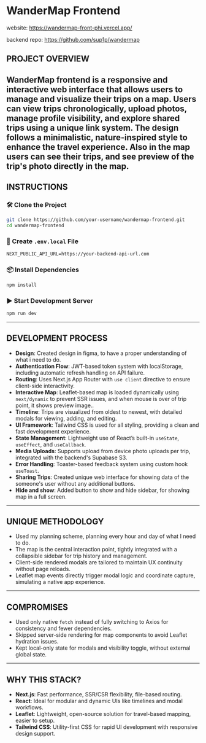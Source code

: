 # WanderMap Frontend
website: https://wandermap-front-phi.vercel.app/

backend repo: https://github.com/sup1p/wandermap

## PROJECT OVERVIEW
WanderMap frontend is a responsive and interactive web interface that allows users to manage and visualize their trips on a map. Users can view trips chronologically, upload photos, manage profile visibility, and explore shared trips using a unique link system. The design follows a minimalistic, nature-inspired style to enhance the travel experience.
Also in the map users can see their trips, and see preview of the trip's photo directly in the map. 
---

## INSTRUCTIONS

### 🛠 Clone the Project
```bash
git clone https://github.com/your-username/wandermap-frontend.git
cd wandermap-frontend
```

### 🔐 Create `.env.local` File
```env
NEXT_PUBLIC_API_URL=https://your-backend-api-url.com
```

### 📦 Install Dependencies
```bash
npm install
```

### ▶️ Start Development Server
```bash
npm run dev
```

---

## DEVELOPMENT PROCESS
- **Design**: Created design in figma, to have a proper understanding of what i need to do.
- **Authentication Flow**: JWT-based token system with localStorage, including automatic refresh handling on API failure.
- **Routing**: Uses Next.js App Router with `use client` directive to ensure client-side interactivity.
- **Interactive Map**: Leaflet-based map is loaded dynamically using `next/dynamic` to prevent SSR issues, and when mouse is over of trip point, it shows preview image..
- **Timeline**: Trips are visualized from oldest to newest, with detailed modals for viewing, adding, and editing.
- **UI Framework**: Tailwind CSS is used for all styling, providing a clean and fast development experience.
- **State Management**: Lightweight use of React’s built-in `useState`, `useEffect`, and `useCallback`.
- **Media Uploads**: Supports upload from device photo uploads per trip, integrated with the backend's Supabase S3.
- **Error Handling**: Toaster-based feedback system using custom hook `useToast`.
- **Sharing Trips**: Created unique web interface for showing data of the someone's user without any additional buttons.
- **Hide and show**: Added button to show and hide sidebar, for showing map in a full screen.

---

## UNIQUE METHODOLOGY

- Used my planning scheme, planning every hour and day of what I need to do.
- The map is the central interaction point, tightly integrated with a collapsible sidebar for trip history and management.
- Client-side rendered modals are tailored to maintain UX continuity without page reloads.
- Leaflet map events directly trigger modal logic and coordinate capture, simulating a native app experience.

---

## COMPROMISES

- Used only native `fetch` instead of fully switching to Axios for consistency and fewer dependencies.
- Skipped server-side rendering for map components to avoid Leaflet hydration issues.
- Kept local-only state for modals and visibility toggle, without external global state.

---

## WHY THIS STACK?

- **Next.js**: Fast performance, SSR/CSR flexibility, file-based routing.
- **React**: Ideal for modular and dynamic UIs like timelines and modal workflows.
- **Leaflet**: Lightweight, open-source solution for travel-based mapping, easier to setup.
- **Tailwind CSS**: Utility-first CSS for rapid UI development with responsive design support.
